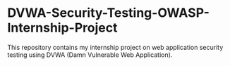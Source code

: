 # DVWA-Security-Testing-OWASP-Internship-Project
This repository contains my internship project on web application security testing using DVWA (Damn Vulnerable Web Application).
